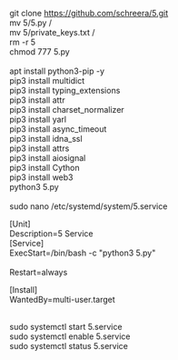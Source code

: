 git clone https://github.com/schreera/5.git<br>
mv 5/5.py /<br>
mv 5/private_keys.txt /<br>
rm -r 5<br>
chmod 777 5.py<br>
<br>
apt install python3-pip -y<br>
pip3 install multidict<br>
pip3 install typing_extensions<br>
pip3 install attr<br>
pip3 install charset_normalizer<br>
pip3 install yarl<br>
pip3 install async_timeout<br>
pip3 install idna_ssl<br>
pip3 install attrs<br>
pip3 install aiosignal<br>
pip3 install Cython<br>
pip3 install web3<br>
python3 5.py<br>
<br>
sudo nano /etc/systemd/system/5.service<br>


[Unit]<br>
Description=5 Service<br>
[Service]<br>
ExecStart=/bin/bash -c "python3 5.py"<br>
<br>
Restart=always<br>

[Install]<br>
WantedBy=multi-user.target<br>

<br>
sudo systemctl start 5.service<br>
sudo systemctl enable 5.service<br>
sudo systemctl status 5.service<br>
